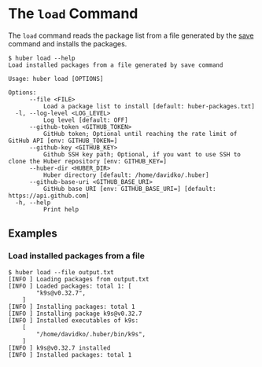 # The `load` Command

The `load` command reads the package list from a file generated by the [save](./save.md) command and installs the packages.

```console
$ huber load --help
Load installed packages from a file generated by save command

Usage: huber load [OPTIONS]

Options:
      --file <FILE>
          Load a package list to install [default: huber-packages.txt]
  -l, --log-level <LOG_LEVEL>
          Log level [default: OFF]
      --github-token <GITHUB_TOKEN>
          GitHub token; Optional until reaching the rate limit of GitHub API [env: GITHUB_TOKEN=]
      --github-key <GITHUB_KEY>
          Github SSH key path; Optional, if you want to use SSH to clone the Huber repository [env: GITHUB_KEY=]
      --huber-dir <HUBER_DIR>
          Huber directory [default: /home/davidko/.huber]
      --github-base-uri <GITHUB_BASE_URI>
          GitHub base URI [env: GITHUB_BASE_URI=] [default: https://api.github.com]
  -h, --help
          Print help
```

## Examples

### Load installed packages from a file

```console
$ huber load --file output.txt
[INFO ] Loading packages from output.txt
[INFO ] Loaded packages: total 1: [
        "k9s@v0.32.7",
    ]
[INFO ] Installing packages: total 1
[INFO ] Installing package k9s@v0.32.7
[INFO ] Installed executables of k9s:
    [
        "/home/davidko/.huber/bin/k9s",
    ]
[INFO ] k9s@v0.32.7 installed
[INFO ] Installed packages: total 1
```

